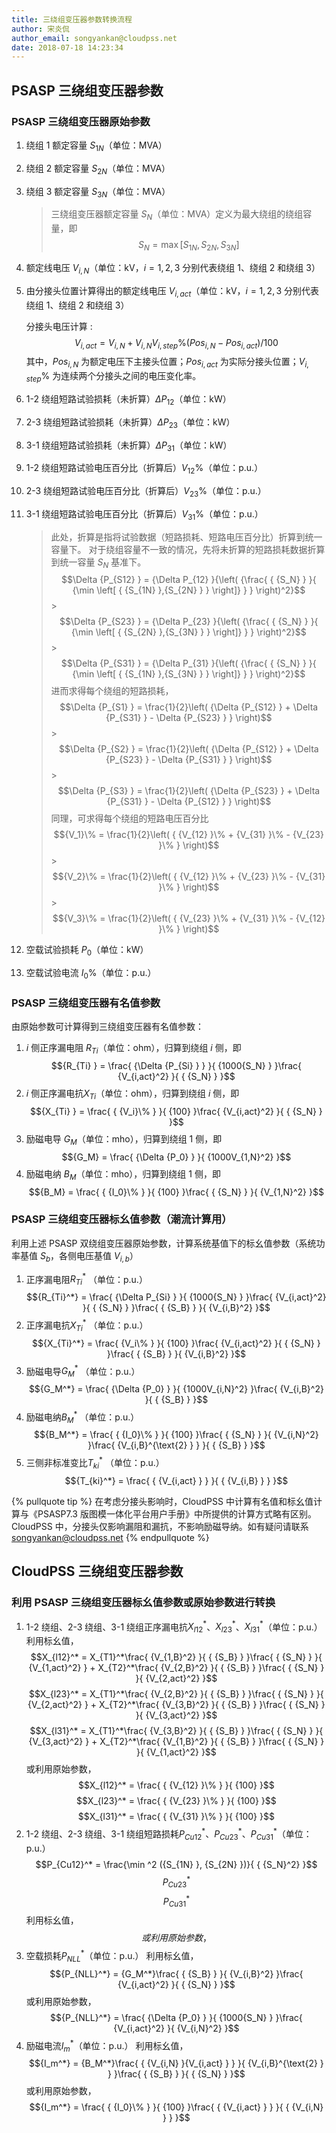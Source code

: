 ```yaml
---
title: 三绕组变压器参数转换流程
author: 宋炎侃
author_email: songyankan@cloudpss.net
date: 2018-07-18 14:23:34
---
```


## PSASP 三绕组变压器参数

### PSASP 三绕组变压器原始参数

1. 绕组 1 额定容量 $S_{1N}$（单位：MVA）
2. 绕组 2 额定容量 $S_{2N}$（单位：MVA）
3. 绕组 3 额定容量 $S_{3N}$（单位：MVA）
   > 三绕组变压器额定容量 $S_N$（单位：MVA）定义为最大绕组的绕组容量，即
   > $${S_N} = \max \left[ { {S_{1N} },{S_{2N} },{S_{3N} } } \right]$$
4. 额定线电压 $V_{i,N}$（单位：kV，$i=1,2,3$ 分别代表绕组 1、绕组 2 和绕组 3）
5. 由分接头位置计算得出的额定线电压 $V_{i,act}$（单位：kV，$i=1,2,3$ 分别代表绕组 1、绕组 2 和绕组 3）

   分接头电压计算
   : $${V_{i,act} } = {V_{i,N} } + {V_{i,N} }{V_{i,step}\%}\left( { {Pos_{i,N} } - {Pos_{i,act} } } \right)/100$$
   其中，$Pos_{i,N}$ 为额定电压下主接头位置；$Pos_{i,act}$ 为实际分接头位置；$V_{i,step}\%$ 为连续两个分接头之间的电压变化率。

6. 1-2 绕组短路试验损耗（未折算）$\Delta P_{12}$（单位：kW）
7. 2-3 绕组短路试验损耗（未折算）$\Delta P_{23}$（单位：kW）
8. 3-1 绕组短路试验损耗（未折算）$\Delta P_{31}$（单位：kW）
9. 1-2 绕组短路试验电压百分比（折算后）$V_{12}\%$（单位：p.u.）
10. 2-3 绕组短路试验电压百分比（折算后）$V_{23}\%$（单位：p.u.）
11. 3-1 绕组短路试验电压百分比（折算后）$V_{31}\%$（单位：p.u.）

    > 此处，折算是指将试验数据（短路损耗、短路电压百分比）折算到统一容量下。
    > 对于绕组容量不一致的情况，先将未折算的短路损耗数据折算到统一容量 $S_N$ 基准下。  
    > $$\Delta {P_{S12} } = {\Delta P_{12} }{\left( {\frac{ { {S_N} } }{ {\min \left[ { {S_{1N} },{S_{2N} } } \right]} } } \right)^2}$$ > $$\Delta {P_{S23} } = {\Delta P_{23} }{\left( {\frac{ { {S_N} } }{ {\min \left[ { {S_{2N} },{S_{3N} } } \right]} } } \right)^2}$$ > $$\Delta {P_{S31} } = {\Delta P_{31} }{\left( {\frac{ { {S_N} } }{ {\min \left[ { {S_{1N} },{S_{3N} } } \right]} } } \right)^2}$$
    > 进而求得每个绕组的短路损耗，
    > $$\Delta {P_{S1} } = \frac{1}{2}\left( {\Delta {P_{S12} } + \Delta {P_{S31} } - \Delta {P_{S23} } } \right)$$ > $$\Delta {P_{S2} } = \frac{1}{2}\left( {\Delta {P_{S12} } + \Delta {P_{S23} } - \Delta {P_{S31} } } \right)$$ > $$\Delta {P_{S3} } = \frac{1}{2}\left( {\Delta {P_{S23} } + \Delta {P_{S31} } - \Delta {P_{S12} } } \right)$$
    > 同理，可求得每个绕组的短路电压百分比
    > $${V_1}\%  = \frac{1}{2}\left( { {V_{12} }\%  + {V_{31} }\%  - {V_{23} }\% } \right)$$ > $${V_2}\%  = \frac{1}{2}\left( { {V_{12} }\%  + {V_{23} }\%  - {V_{31} }\% } \right)$$ > $${V_3}\%  = \frac{1}{2}\left( { {V_{23} }\%  + {V_{31} }\%  - {V_{12} }\% } \right)$$

12. 空载试验损耗 $P_0$（单位：kW）
13. 空载试验电流 $I_0\%$（单位：p.u.）

### PSASP 三绕组变压器有名值参数

由原始参数可计算得到三绕组变压器有名值参数：

1. $i$ 侧正序漏电阻 $R_{Ti}$（单位：ohm），归算到绕组 $i$ 侧，即
   $${R_{Ti} } = \frac{ {\Delta {P_{Si} } } }{ {1000{S_N} } }\frac{ {V_{i,act}^2} }{ { {S_N} } }$$
2. $i$ 侧正序漏电抗$X_{Ti}$（单位：ohm），归算到绕组 $i$ 侧，即
   $${X_{Ti} } = \frac{ { {V_i}\% } }{ {100} }\frac{ {V_{i,act}^2} }{ { {S_N} } }$$
3. 励磁电导 $G_M$（单位：mho），归算到绕组 1 侧，即
   $${G_M} = \frac{ {\Delta {P_0} } }{ {1000V_{1,N}^2} }$$
4. 励磁电纳 $B_M$（单位：mho），归算到绕组 1 侧，即
   $${B_M} = \frac{ { {I_0}\% } }{ {100} }\frac{ { {S_N} } }{ {V_{1,N}^2} }$$

### PSASP 三绕组变压器标幺值参数（潮流计算用）

利用上述 PSASP 双绕组变压器原始参数，计算系统基值下的标幺值参数（系统功率基值 $S_b$，各侧电压基值 $V_{i,b}$）

1. 正序漏电阻$R_{Ti}^*$ （单位：p.u.）
   $${R_{Ti}^*} = \frac{ {\Delta P_{Si} } }{ {1000{S_N} } }\frac{ {V_{i,act}^2} }{ { {S_N} } }\frac{ { {S_B} } }{ {V_{i,B}^2} }$$
1. 正序漏电抗$X_{Ti}^*$ （单位：p.u.）
   $${X_{Ti}^*} = \frac{ {V_i\% } }{ {100} }\frac{ {V_{i,act}^2} }{ { {S_N} } }\frac{ { {S_B} } }{ {V_{i,B}^2} }$$
1. 励磁电导$G_M^*$ （单位：p.u.）
   $${G_M^*} = \frac{ {\Delta {P_0} } }{ {1000V_{i,N}^2} }\frac{ {V_{i,B}^2} }{ { {S_B} } }$$
1. 励磁电纳$B_M^*$ （单位：p.u.）
   $${B_M^*} = \frac{ { {I_0}\% } }{ {100} }\frac{ { {S_N} } }{ {V_{i,N}^2} }\frac{ {V_{i,B}^{\text{2} } } }{ { {S_B} } }$$
1. 三侧非标准变比$T_{ki}^*$ （单位：p.u.）
   $${T_{ki}^*} = \frac{ { {V_{i,act} } } }{ { {V_{i,B} } } }$$

{% pullquote tip %}
在考虑分接头影响时，CloudPSS 中计算有名值和标幺值计算与《PSASP7.3 版图模一体化平台用户手册》中所提供的计算方式略有区别。CloudPSS 中，分接头仅影响漏阻和漏抗，不影响励磁导纳。如有疑问请联系 <songyankan@cloudpss.net>
{% endpullquote %}

## CloudPSS 三绕组变压器参数

### 利用 PSASP 三绕组变压器标幺值参数或原始参数进行转换

1. 1-2 绕组、2-3 绕组、3-1 绕组正序漏电抗$X_{l12}^*$、$X_{l23}^*$、$X_{l31}^*$（单位：p.u.）
   利用标幺值，
   $$X_{l12}^* = X_{T1}^*\frac{ {V_{1,B}^2} }{ { {S_B} } }\frac{ { {S_N} } }{ {V_{1,act}^2} } + X_{T2}^*\frac{ {V_{2,B}^2} }{ { {S_B} } }\frac{ { {S_N} } }{ {V_{2,act}^2} }$$
   $$X_{l23}^* = X_{T1}^*\frac{ {V_{2,B}^2} }{ { {S_B} } }\frac{ { {S_N} } }{ {V_{2,act}^2} } + X_{T2}^*\frac{ {V_{3,B}^2} }{ { {S_B} } }\frac{ { {S_N} } }{ {V_{3,act}^2} }$$
   $$X_{l31}^* = X_{T1}^*\frac{ {V_{3,B}^2} }{ { {S_B} } }\frac{ { {S_N} } }{ {V_{3,act}^2} } + X_{T2}^*\frac{ {V_{1,B}^2} }{ { {S_B} } }\frac{ { {S_N} } }{ {V_{1,act}^2} }$$
   或利用原始参数，
   $$X_{l12}^* = \frac{ { {V_{12} }\% } }{ {100} }$$
   $$X_{l23}^* = \frac{ { {V_{23} }\% } }{ {100} }$$
   $$X_{l31}^* = \frac{ { {V_{31} }\% } }{ {100} }$$
2. 1-2 绕组、2-3 绕组、3-1 绕组短路损耗$P_{Cu12}^*$、$P_{Cu23}^*$、$P_{Cu31}^*$（单位：p.u.）
   $$P_{Cu12}^* = \frac{\min ^2 ({S_{1N} }, {S_{2N} })}{ { {S_N}^2} }$$
   $$P_{Cu23}^*$$
   $$P_{Cu31}^*$$
   利用标幺值，
   $$
   $$
   $$
   或利用原始参数，
   $$
3. 空载损耗$P_{NLL}^*$（单位：p.u.）
   利用标幺值，
   $${P_{NLL}^*} = {G_M^*}\frac{ { {S_B} } }{ {V_{i,B}^2} }\frac{ {V_{i,act}^2} }{ { {S_N} } }$$
   或利用原始参数，
   $${P_{NLL}^*} = \frac{ {\Delta {P_0} } }{ {1000{S_N} } }\frac{ {V_{i,act}^2} }{ {V_{i,N}^2} }$$
4. 励磁电流$I_m^*$（单位：p.u.）
   利用标幺值，
   $${I_m^*} = {B_M^*}\frac{ { {V_{i,N} }{V_{i,act} } } }{ {V_{i,B}^{\text{2} } } }\frac{ { {S_B} } }{ { {S_N} } }$$
   或利用原始参数，
   $${I_m^*} = \frac{ { {I_0}\% } }{ {100} }\frac{ { {V_{i,act} } } }{ { {V_{i,N} } } }$$
